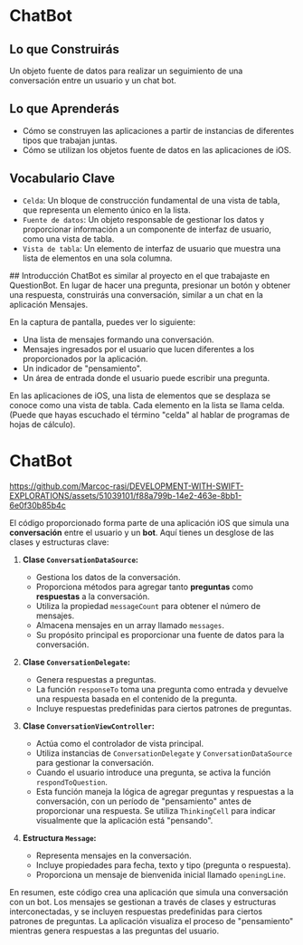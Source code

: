 # ChatBot

## Lo que Construirás
Un objeto fuente de datos para realizar un seguimiento de una conversación entre un usuario y un chat bot.

## Lo que Aprenderás
- Cómo se construyen las aplicaciones a partir de instancias de diferentes tipos que trabajan juntas.
- Cómo se utilizan los objetos fuente de datos en las aplicaciones de iOS.

## Vocabulario Clave
- `Celda`: Un bloque de construcción fundamental de una vista de tabla, que representa un elemento único en la lista.
- `Fuente de datos`: Un objeto responsable de gestionar los datos y proporcionar información a un componente de interfaz de usuario, como una vista de tabla.
- `Vista de tabla`: Un elemento de interfaz de usuario que muestra una lista de elementos en una sola columna.

## Introducción
ChatBot es similar al proyecto en el que trabajaste en QuestionBot. En lugar de hacer una pregunta, presionar un botón y obtener una respuesta, construirás una conversación, similar a un chat en la aplicación Mensajes.

En la captura de pantalla, puedes ver lo siguiente:
- Una lista de mensajes formando una conversación.
- Mensajes ingresados por el usuario que lucen diferentes a los proporcionados por la aplicación.
- Un indicador de "pensamiento".
- Un área de entrada donde el usuario puede escribir una pregunta.

En las aplicaciones de iOS, una lista de elementos que se desplaza se conoce como una vista de tabla. Cada elemento en la lista se llama celda. (Puede que hayas escuchado el término "celda" al hablar de programas de hojas de cálculo).


# ChatBot

https://github.com/Marcoc-rasi/DEVELOPMENT-WITH-SWIFT-EXPLORATIONS/assets/51039101/f88a799b-14e2-463e-8bb1-6e0f30b85b4c

El código proporcionado forma parte de una aplicación iOS que simula una **conversación** entre el usuario y un **bot**. Aquí tienes un desglose de las clases y estructuras clave:

1. **Clase `ConversationDataSource`:**
   - Gestiona los datos de la conversación.
   - Proporciona métodos para agregar tanto **preguntas** como **respuestas** a la conversación.
   - Utiliza la propiedad `messageCount` para obtener el número de mensajes.
   - Almacena mensajes en un array llamado `messages`.
   - Su propósito principal es proporcionar una fuente de datos para la conversación.

2. **Clase `ConversationDelegate`:**
   - Genera respuestas a preguntas.
   - La función `responseTo` toma una pregunta como entrada y devuelve una respuesta basada en el contenido de la pregunta.
   - Incluye respuestas predefinidas para ciertos patrones de preguntas.

3. **Clase `ConversationViewController`:**
   - Actúa como el controlador de vista principal.
   - Utiliza instancias de `ConversationDelegate` y `ConversationDataSource` para gestionar la conversación.
   - Cuando el usuario introduce una pregunta, se activa la función `respondToQuestion`.
   - Esta función maneja la lógica de agregar preguntas y respuestas a la conversación, con un período de "pensamiento" antes de proporcionar una respuesta. Se utiliza `ThinkingCell` para indicar visualmente que la aplicación está "pensando".

4. **Estructura `Message`:**
   - Representa mensajes en la conversación.
   - Incluye propiedades para fecha, texto y tipo (pregunta o respuesta).
   - Proporciona un mensaje de bienvenida inicial llamado `openingLine`.

En resumen, este código crea una aplicación que simula una conversación con un bot. Los mensajes se gestionan a través de clases y estructuras interconectadas, y se incluyen respuestas predefinidas para ciertos patrones de preguntas. La aplicación visualiza el proceso de "pensamiento" mientras genera respuestas a las preguntas del usuario.
